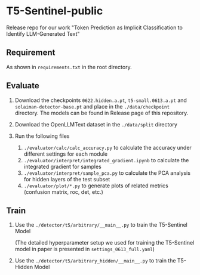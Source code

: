# T5-Sentinel-public

Release repo for our work "Token Prediction as Implicit Classification to Identify LLM-Generated Text"

## Requirement

As shown in `requirements.txt` in the root directory.

## Evaluate

1. Download the checkpoints `0622.hidden.a.pt`, `t5-small.0613.a.pt` and `solaiman-detector-base.pt` and place in the `./data/checkpoint` directory. The models can be found in Release page of this repository.
2. Download the OpenLLMText dataset in the `./data/split` directory

3. Run the following files
   1. `./evaluator/calc/calc_accuracy.py` to calculate the accuracy under different settings for each module
   2. `./evaluator/interpret/integrated_gradient.ipynb` to calculate the integrated gradient for samples
   3. `./evaluator/interpret/sample_pca.py` to calculate the PCA analysis for hidden layers of the test subset
   4. `./evaluator/plot/*.py` to generate plots of related metrics (confusion matrix, roc, det, etc.)

## Train

1. Use the `./detector/t5/arbitrary/__main__.py` to train the T5-Sentinel Model

    (The detailed hyperparameter setup we used for training the T5-Sentinel model in paper is presented in `settings_0613_full.yaml`)

2. Use the `./detector/t5/arbitrary_hidden/__main__.py` to train the T5-Hidden Model

